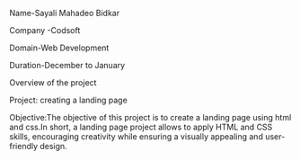 Name-Sayali Mahadeo Bidkar

Company -Codsoft

Domain-Web Development

Duration-December to January

Overview of the project

Project: creating a landing page

Objective:The objective of this project is to create a landing page using html and css.In short, a landing page project allows  to apply HTML and CSS skills,
encouraging creativity while ensuring a visually appealing and user-friendly design.
